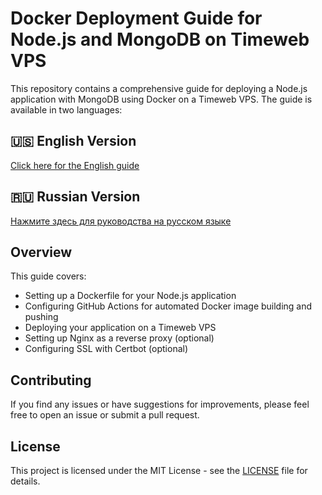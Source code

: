 # Docker Deployment Guide for Node.js and MongoDB on Timeweb VPS

This repository contains a comprehensive guide for deploying a Node.js application with MongoDB using Docker on a Timeweb VPS. The guide is available in two languages:

## 🇺🇸 English Version
[Click here for the English guide](./README_EN.md)

## 🇷🇺 Russian Version
[Нажмите здесь для руководства на русском языке](./README_RU.md)

## Overview

This guide covers:
- Setting up a Dockerfile for your Node.js application
- Configuring GitHub Actions for automated Docker image building and pushing
- Deploying your application on a Timeweb VPS
- Setting up Nginx as a reverse proxy (optional)
- Configuring SSL with Certbot (optional)

## Contributing

If you find any issues or have suggestions for improvements, please feel free to open an issue or submit a pull request.

## License

This project is licensed under the MIT License - see the [LICENSE](LICENSE) file for details.
